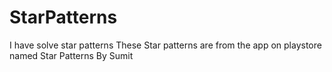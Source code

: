 # StarPatterns
I have solve star patterns
These Star patterns are from the app on playstore named Star Patterns By Sumit
